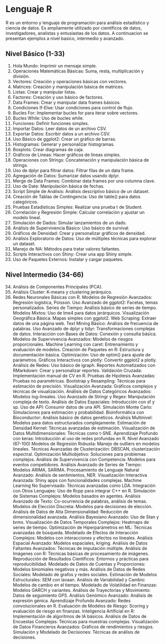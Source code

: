 # **Lenguaje R**
R es un entorno y lenguaje de programación para análisis estadístico y ciencia de datos. Es ampliamente utilizado por científicos de datos, investigadores, analistas y entusiastas de los datos. A continuacion se presentan ejemplos a nivel basico, intermedio y avanzado.
## Nivel Básico (1-33)
1. Hola Mundo: Imprimir un mensaje simple.
2. Operaciones Matemáticas Básicas: Suma, resta, multiplicación y división.
3. Vectores: Creación y operaciones básicas con vectores.
4. Matrices: Creación y manipulación básica de matrices.
5. Listas: Crear y manipular listas.
6. Factores: Creación y uso básico de factores.
7. Data Frames: Crear y manipular data frames básicos.
8. Condiciones If-Else: Usar condiciones para control de flujo.
9. Bucles For: Implementar bucles for para iterar sobre vectores.
10. Bucles While: Uso de bucles while.
11. Funciones: Definir funciones simples.
12. Importar Datos: Leer datos de un archivo CSV.
13. Exportar Datos: Escribir datos a un archivo CSV.
14. Uso Básico de ggplot2: Crear un gráfico de barras.
15. Histogramas: Generar y personalizar histogramas.
16. Boxplots: Crear diagramas de caja.
17. Gráficos de Líneas: Hacer gráficos de líneas simples.
18. Operaciones con Strings: Concatenación y manipulación básica de strings.
19. Uso de dplyr para filtrar datos: Filtrar filas de un data frame.
20. Agregación de Datos: Sumarizar datos usando dplyr.
21. Merge de Data Frames: Combinar data frames por una columna clave.
22. Uso de Date: Manipulación básica de fechas.
23. Script Simple de Análisis: Análisis descriptivo básico de un dataset.
24. Creación de Tablas de Contingencia: Uso de table() para datos categóricos.
25. Pruebas Estadísticas Simples: Realizar una prueba t de Student.
26. Correlación y Regresión Simple: Calcular correlación y ajustar un modelo lineal.
27. Simulación de Dados: Simular lanzamientos de un dado.
28. Análisis de Supervivencia Básico: Uso básico de survival.
29. Gráficos de Densidad: Crear y personalizar gráficos de densidad.
30. Análisis Exploratorio de Datos: Uso de múltiples técnicas para explorar un dataset.
31. Manejo de NA: Métodos para tratar valores faltantes.
32. Scripts Interactivos con Shiny: Crear una app Shiny simple.
33. Uso de Paquetes Externos: Instalar y cargar paquetes.
## **Nivel Intermedio (34-66)**
34. Análisis de Componentes Principales (PCA).
35. Análisis Cluster: K-means y clustering jerárquico.
36. Redes Neuronales Básicas con R.
Modelos de Regresión Avanzados: Regresión logística, Poisson.
Uso Avanzado de ggplot2: Facetas, temas personalizados.
Series de Tiempo: Análisis básico de series de tiempo.
Modelos Mixtos: Uso de lme4 para datos jerárquicos.
Visualización Geográfica Básica: Mapas simples con ggplot2.
Web Scraping: Extraer datos de una página web.
Text Mining Básico: Análisis de frecuencia de palabras.
Uso Avanzado de dplyr y tidyr: Transformaciones complejas de datos.
Interacción con Bases de Datos: Conexión y consulta básica.
Modelos de Supervivencia Avanzados: Modelos de riesgos proporcionales.
Machine Learning con caret: Entrenamiento y evaluación de modelos.
Creación de Paquetes en R: Estructura y documentación básica.
Optimización: Uso de optim() para ajuste de parámetros.
Gráficos Interactivos con plotly: Convertir ggplot2 a plotly.
Análisis de Redes: Uso básico de igraph.
Reportes Automatizados con RMarkdown: Crear y personalizar reportes.
Validación Cruzada: Implementación manual de CV en R.
Pruebas de Hipótesis Avanzadas: Pruebas no paramétricas.
Bootstrap y Resampling: Técnicas para estimación de precisión.
Visualización Avanzada: Gráficos complejos y técnicas de visualización.
Análisis de Datos Categóricos Avanzados: Modelos log-lineales.
Uso Avanzado de Stringr y Regex: Manipulación compleja de texto.
Análisis de Datos Espaciales: Introducción con sf y sp.
Uso de API: Consumir datos de una API.
Simulación Monte Carlo: Simulaciones para estimación y probabilidad.
Bioinformática con Bioconductor: Análisis básico de datos genéticos.
Análisis Multinivel: Modelos para datos estructurados complejamente.
Estimación de Densidad Kernel: Técnicas avanzadas de estimación.
Visualización de Datos Multidimensionales: Técnicas como t-SNE.
Aprendizaje Profundo con keras: Introducción al uso de redes profundas en R.
Nivel Avanzado (67-100)
Modelos de Regresión Robusta: Manejo de outliers en modelos lineales.
Técnicas Avanzadas de Clusterización: DBSCAN, clusterización espectral.
Optimización Multiobjetivo: Soluciones para problemas complejos.
Análisis de Supervivencia con Competencia: Modelos para eventos competidores.
Análisis Avanzado de Series de Tiempo: Modelos ARIMA, SARIMA.
Procesamiento de Lenguaje Natural Avanzado: Análisis de sentimientos, NER.
Visualización Interactiva Avanzada: Shiny apps con funcionalidades complejas.
Machine Learning No Supervisado: Técnicas avanzadas como LDA.
Integración con Otros Lenguajes: Uso de Rcpp para integrar C++ en R.
Simulación de Sistemas Complejos: Modelos basados en agentes.
Análisis Avanzado de Texto: Co-ocurrencia de palabras, análisis de temas.
Modelos de Elección Discreta: Modelos para decisiones de elección.
Análisis de Datos de Alta Dimensionalidad: Reducción de dimensionalidad avanzada.
Análisis Bayesiano Avanzado: Uso de Stan y brms.
Visualización de Datos Temporales Complejos: Heatmaps de series de tiempo.
Optimización de Hiperparámetros en ML: Técnicas avanzadas de búsqueda.
Modelado de Efectos de Interacción Complejos: Modelos con interacciones y efectos no lineales.
Análisis Espacial Avanzado: Modelos espaciales, kriging.
Análisis de Datos Faltantes Avanzados: Técnicas de imputación múltiple.
Análisis de Imágenes con R: Técnicas básicas de procesamiento de imágenes.
Reproducción de Resultados Científicos: Entornos y prácticas para reproducibilidad.
Modelado de Datos de Cuentas y Proporciones: Modelos binomiales negativos y más.
Análisis de Datos de Redes Sociales: Modelado de grafos y redes sociales.
Estimación de Modelos Estructurales: SEM con lavaan.
Análisis de Variabilidad y Cambio: Modelos de cambio en el tiempo.
Modelado de Volatilidad en Finanzas: Modelos GARCH y variantes.
Análisis de Trayectorias y Movimiento: Datos de seguimiento GPS.
Análisis Genómico Avanzado: Análisis de expresión génica.
Aprendizaje Profundo Avanzado: Redes convolucionales en R.
Evaluación de Modelos de Riesgo: Scoring y evaluación de riesgo en finanzas.
Inteligencia Artificial en R: Implementación de algoritmos de IA básicos.
Análisis de Datos de Encuestas Complejas: Técnicas para muestras complejas.
Visualización de Datos Financieros Avanzados: Gráficos de rendimientos y riesgos.
Simulación y Modelado de Decisiones: Técnicas de análisis de decisiones.
